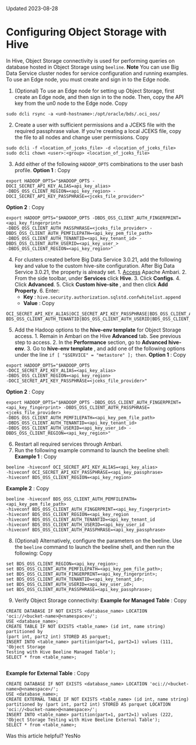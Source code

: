 Updated 2023-08-28
# Configuring Object Storage with Hive
In Hive, Object Storage connectivity is used for performing queries on database hosted in Object Storage using `beeline`.
**Note** You can use Big Data Service cluster nodes for service configuration and running examples. To use an Edge node, you must create and sign in to the Edge node.
  1. (Optional) To use an Edge node for setting up Object Storage, first create an Edge node, and then sign in to the node. Then, copy the API key from the un0 node to the Edge node.
Copy
```
sudo dcli rsync -a <un0-hostname>:/opt/oracle/bds/.oci_oos/
```

  2. Create a user with sufficient permissions and a JCEKS file with the required passphrase value. If you're creating a local JCEKS file, copy the file to all nodes and change user permissions. 
Copy
```
sudo dcli -f <location_of_jceks_file> -d <location_of_jceks_file>
sudo dcli chown <user>:<group> <location_of_jceks_file>
```

  3. Add either of the following `HADOOP_OPTS` combinations to the user bash profile.
**Option 1** :
Copy
```
export HADOOP_OPTS="$HADOOP_OPTS -DOCI_SECRET_API_KEY_ALIAS=api_key_alias> 
-DBDS_OSS_CLIENT_REGION=<api_key_region> -DOCI_SECRET_API_KEY_PASSPHRASE=<jceks_file_provider>"
```

**Option 2** :
Copy
```
export HADOOP_OPTS="$HADOOP_OPTS -DBDS_OSS_CLIENT_AUTH_FINGERPRINT=<api_key_fingerprint> 
-DBDS_OSS_CLIENT_AUTH_PASSPHRASE=<jceks_file_provider> -DBDS_OSS_CLIENT_AUTH_PEMFILEPATH=<api_key_pem_file_path> 
-DBDS_OSS_CLIENT_AUTH_TENANTID=<api_key_tenant_id> -DBDS_OSS_CLIENT_AUTH_USERID=<api_key_user_> 
-DBDS_OSS_CLIENT_REGION=<api_key_region>"
```

  4. For clusters created before Big Data Service 3.0.21, add the following key and value to the custom hive-site configuration. After Big Data Service 3.0.21, the property is already set.
    1. [Access](https://docs.oracle.com/en-us/iaas/Content/bigdata/hadoop-odh-open.htm#cluster-ambari) Apache Ambari.
    2. From the side toolbar, under **Services** click **Hive**.
    3. Click **Configs**.
    4. Click **Advanced**.
    5. Click **Custom hive-site** , and then click **Add Property**.
    6. Enter:
       * **Key** : `hive.security.authorization.sqlstd.confwhitelist.append`
       * **Value** : 
Copy
```
OCI_SECRET_API_KEY_ALIAS|OCI_SECRET_API_KEY_PASSPHRASE|BDS_OSS_CLIENT_AUTH_PEMFILEPATH|BDS_OSS_CLIENT_REGION|
BDS_OSS_CLIENT_AUTH_TENANTID|BDS_OSS_CLIENT_AUTH_USERID|BDS_OSS_CLIENT_AUTH_FINGERPRINT|BDS_OSS_CLIENT_AUTH_PASSPHRASE
```

  5. Add the Hadoop options to the **hive-env template** for Object Storage access.
    1. Remain in Ambari on the Hive **Advanced** tab. See previous step to access.
    2. In the **Performance** section, go to **Advanced hive-env**.
    3. Go to **hive-env template** , and add one of the following options under the line `if [ "$SERVICE" = "metastore" ]; then`.
**Option 1** :
Copy
```
export HADOOP_OPTS="$HADOOP_OPTS 
-DOCI_SECRET_API_KEY_ALIAS=<api_key_alias> 
-DBDS_OSS_CLIENT_REGION=<api_key_region> 
-DOCI_SECRET_API_KEY_PASSPHRASE=<jceks_file_provider>"
```

**Option 2** :
Copy
```
export HADOOP_OPTS="$HADOOP_OPTS -DBDS_OSS_CLIENT_AUTH_FINGERPRINT=
<api_key_fingerprint> -DBDS_OSS_CLIENT_AUTH_PASSPHRASE=<jceks_file_provider> 
-DBDS_OSS_CLIENT_AUTH_PEMFILEPATH=<api_key_pem_file_path> 
-DBDS_OSS_CLIENT_AUTH_TENANTID=<api_key_tenant_id> 
-DBDS_OSS_CLIENT_AUTH_USERID=<api_key_user_id> -DBDS_OSS_CLIENT_REGION=<api_key_region>"
```

  6. Restart all required services through Ambari.
  7. Run the following example command to launch the beeline shell:
**Example 1** :
Copy
```
beeline -hiveconf OCI_SECRET_API_KEY_ALIAS=<api_key_alias> 
-hiveconf OCI_SECRET_API_KEY_PASSPHRASE=<api_key_passphrase> 
-hiveconf BDS_OSS_CLIENT_REGION=<api_key_region> 

```

**Example 2** :
Copy
```
beeline -hiveconf BDS_OSS_CLIENT_AUTH_PEMFILEPATH=<api_key_pem_file_path> 
-hiveconf BDS_OSS_CLIENT_AUTH_FINGERPRINT=<api_key_fingerprint> 
-hiveconf BDS_OSS_CLIENT_REGION=<api_key_region 
-hiveconf BDS_OSS_CLIENT_AUTH_TENANTID=<api_key_tenant_id 
-hiveconf BDS_OSS_CLIENT_AUTH_USERID=<api_key_user_id 
-hiveconf BDS_OSS_CLIENT_AUTH_PASSPHRASE=<api_key_passphrase>

```

  8. (Optional) Alternatively, configure the parameters on the beeline. Use the `beeline` command to launch the beeline shell, and then run the following:
Copy
```
set BDS_OSS_CLIENT_REGION=<api_key_region>;
set BDS_OSS_CLIENT_AUTH_PEMFILEPATH=<api_key_pem_file_path>;
set BDS_OSS_CLIENT_AUTH_FINGERPRINT=<api_key_fingerprint>;
set BDS_OSS_CLIENT_AUTH_TENANTID=<api_key_tenant_id>;
set BDS_OSS_CLIENT_AUTH_USERID=<api_key_user_id>;
set BDS_OSS_CLIENT_AUTH_PASSPHRASE=<api_key_passphrase>;
```

  9. Verify Object Storage connectivity:
**Example for Managed Table** :
Copy
```
CREATE DATABASE IF NOT EXISTS <database_name> LOCATION 
'oci://<bucket-name>@<namespace>/';
USE <database_name>;
CREATE TABLE IF NOT EXISTS <table_name> (id int, name string) partitioned by 
(part int, part2 int) STORED AS parquet;
INSERT INTO <table_name> partition(part=1, part2=1) values (111, 'Object Storage 
Testing with Hive Beeline Managed Table');
SELECT * from <table_name>;
 
```

**Example for External Table** :
Copy
```
CREATE DATABASE IF NOT EXISTS <database_name> LOCATION 'oci://<bucket-name>@<namespace>/';
USE <database_name>;
CREATE EXTERNAL TABLE IF NOT EXISTS <table_name> (id int, name string) partitioned by (part int, part2 int) STORED AS parquet LOCATION 'oci://<bucket-name>@<namespace>/';
INSERT INTO <table_name> partition(part=1, part2=1) values (222, 'Object Storage Testing with Hive Beeline External Table');
SELECT * from <table_name>;
```



Was this article helpful?
YesNo

